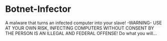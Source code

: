 # Botnet-Infector
A malware that turns an infected computer into your slave! -WARNING- USE AT YOUR OWN RISK, INFECTING COMPUTERS WITHOUT CONSENT BY THE PERSON IS AN ILLEGAL AND FEDERAL OFFENSE! Do what you will...
